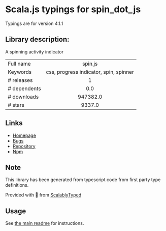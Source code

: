 
# Scala.js typings for spin_dot_js

Typings are for version 4.1.1

## Library description:
A spinning activity indicator

|                    |                 |
| ------------------ | :-------------: |
| Full name          | spin.js |
| Keywords           | css, progress indicator, spin, spinner |
| # releases         | 1 |
| # dependents       | 0.0 |
| # downloads        | 947382.0 |
| # stars            | 9337.0 |

## Links
- [Homepage](https://github.com/fgnass/spin.js#readme)
- [Bugs](https://github.com/fgnass/spin.js/issues)
- [Repository](https://github.com/fgnass/spin.js)
- [Npm](https://www.npmjs.com/package/spin.js)
    


## Note
This library has been generated from typescript code from first party type definitions.

Provided with :purple_heart: from [ScalablyTyped](https://github.com/oyvindberg/ScalablyTyped)

## Usage
See [the main readme](../../readme.md) for instructions.


